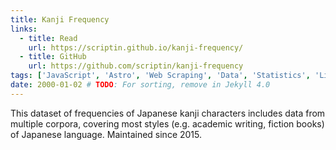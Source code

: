 ```yaml
---
title: Kanji Frequency
links:
  - title: Read
    url: https://scriptin.github.io/kanji-frequency/
  - title: GitHub
    url: https://github.com/scriptin/kanji-frequency
tags: ['JavaScript', 'Astro', 'Web Scraping', 'Data', 'Statistics', 'Linguistics']
date: 2000-01-02 # TODO: For sorting, remove in Jekyll 4.0
---
```

This dataset of frequencies of Japanese kanji characters includes data from multiple corpora,
covering most styles (e.g. academic writing, fiction books) of Japanese language.
Maintained since 2015.
